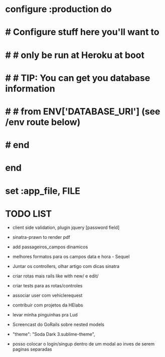# configure :production do
#   # Configure stuff here you'll want to
#   # # only be run at Heroku at boot
#   # # TIP: You can get you database information
#   # # from ENV['DATABASE_URI']  (see /env route below)
#   # end
# end

# set :app_file, __FILE__

# TODO LIST

- client side validation, plugin jquery [password field]
- sinatra-prawn to render pdf

- add passageiros_campos dinamicos
- melhores formatos para os campos data e hora - Sequel

- Juntar os controllers, olhar artigo com dicas sinatra
- criar rotas mais rails like with new/ e edit/
- criar tests para as rotas/controles

- associar user com vehiclerequest

- contribuir com projetos da HElabs
- levar minha pinguinhas pra Lud
- Screencast do GoRails sobre nested models
- "theme": "Soda Dark 3.sublime-theme",
- posso colocar o login/singup dentro de um modal ao inves de serem paginas separadas
